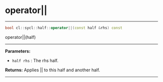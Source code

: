 # operator||

---

```cpp
bool cl::sycl::half::operator||(const half &rhs) const
```


operator||(half) 


---
**Parameters:**

 - `half rhs`
: The rhs half. 

**Returns:** Applies || to this half and another half. 

---
